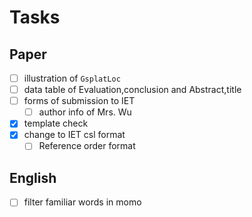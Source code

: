 # Tasks

## Paper

- [ ] illustration of `GsplatLoc`
- [ ] data table of Evaluation,conclusion and Abstract,title
- [ ] forms of submission to IET
	- [ ] author info of Mrs. Wu
- [x] template check
- [x] change to IET csl format
	- [ ] Reference order format

## English

- [ ] filter familiar words in momo
